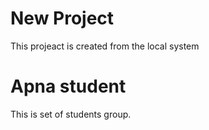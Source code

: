 # New Project

This projeact is created from the local system

# Apna student
This is set of students group.